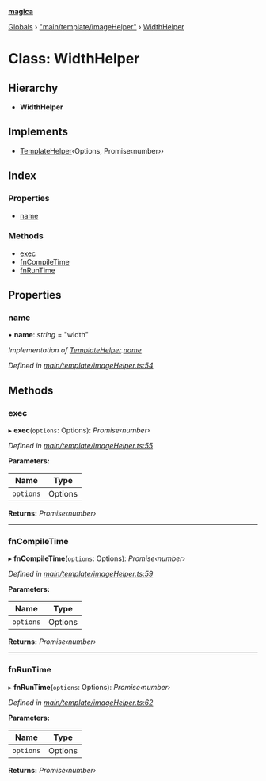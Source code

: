 **[magica](../README.md)**

[Globals](../README.md) › ["main/template/imageHelper"](../modules/_main_template_imagehelper_.md) › [WidthHelper](_main_template_imagehelper_.widthhelper.md)

# Class: WidthHelper

## Hierarchy

* **WidthHelper**

## Implements

* [TemplateHelper](../interfaces/_main_template_template_.templatehelper.md)‹Options, Promise‹number››

## Index

### Properties

* [name](_main_template_imagehelper_.widthhelper.md#name)

### Methods

* [exec](_main_template_imagehelper_.widthhelper.md#exec)
* [fnCompileTime](_main_template_imagehelper_.widthhelper.md#fncompiletime)
* [fnRunTime](_main_template_imagehelper_.widthhelper.md#fnruntime)

## Properties

###  name

• **name**: *string* = "width"

*Implementation of [TemplateHelper](../interfaces/_main_template_template_.templatehelper.md).[name](../interfaces/_main_template_template_.templatehelper.md#name)*

*Defined in [main/template/imageHelper.ts:54](https://github.com/cancerberoSgx/magica/blob/64330f2/src/main/template/imageHelper.ts#L54)*

## Methods

###  exec

▸ **exec**(`options`: Options): *Promise‹number›*

*Defined in [main/template/imageHelper.ts:55](https://github.com/cancerberoSgx/magica/blob/64330f2/src/main/template/imageHelper.ts#L55)*

**Parameters:**

Name | Type |
------ | ------ |
`options` | Options |

**Returns:** *Promise‹number›*

___

###  fnCompileTime

▸ **fnCompileTime**(`options`: Options): *Promise‹number›*

*Defined in [main/template/imageHelper.ts:59](https://github.com/cancerberoSgx/magica/blob/64330f2/src/main/template/imageHelper.ts#L59)*

**Parameters:**

Name | Type |
------ | ------ |
`options` | Options |

**Returns:** *Promise‹number›*

___

###  fnRunTime

▸ **fnRunTime**(`options`: Options): *Promise‹number›*

*Defined in [main/template/imageHelper.ts:62](https://github.com/cancerberoSgx/magica/blob/64330f2/src/main/template/imageHelper.ts#L62)*

**Parameters:**

Name | Type |
------ | ------ |
`options` | Options |

**Returns:** *Promise‹number›*